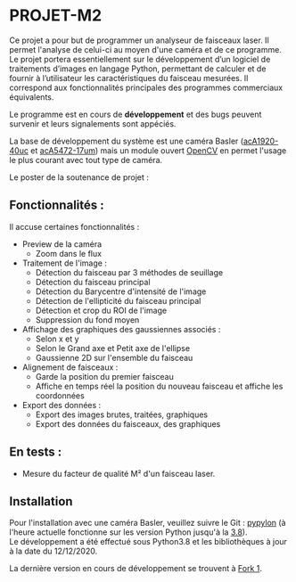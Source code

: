 # PROJET-M2
  
Ce projet a pour but de programmer un analyseur de faisceaux laser. Il permet l'analyse de celui-ci au moyen d'une caméra et de ce programme. Le projet portera essentiellement sur le développement d’un logiciel de traitements d’images en langage Python, permettant de calculer et de fournir à l’utilisateur les caractéristiques du faisceau mesurées. Il correspond aux fonctionnalités principales des programmes commerciaux équivalents. 
  
Le programme est en cours de **développement** et des bugs peuvent survenir et leurs signalements sont appéciés.  
  
La base de développement du système est une caméra Basler ([acA1920-40uc](https://www.baslerweb.com/en/products/cameras/area-scan-cameras/ace/aca1920-40uc/) et [acA5472-17um](https://www.baslerweb.com/en/products/cameras/area-scan-cameras/ace/aca5472-17um/)) mais un module ouvert [OpenCV](https://opencv.org/) en permet l'usage le plus courant avec tout type de caméra.  

Le poster de la soutenance de projet : 
  
  
## Fonctionnalités :  
  
Il accuse certaines fonctionnalités :    
  * Preview de la caméra  
    * Zoom dans le flux
  * Traitement de l'image :  
    * Détection du faisceau par 3 méthodes de seuillage  
    * Détection du faisceau principal  
    * Détection du Barycentre d'intensité de l'image  
    * Détection de l'ellipticité du faisceau principal  
    * Détection et crop du ROI de l'image  
    * Suppression du fond moyen
  * Affichage des graphiques des gaussiennes associés :  
    * Selon x et y  
    * Selon le Grand axe et Petit axe de l'ellipse  
    * Gaussienne 2D sur l'ensemble du faisceau  
  * Alignement de faisceaux :  
    * Garde la position du premier faisceau  
    * Affiche en temps réel la position du nouveau faisceau et affiche les coordonnées  
  * Export des données :  
     * Export des images brutes, traitées, graphiques  
     * Export des données du faisceaux, des graphiques  
     
 ## En tests :
  * Mesure du facteur de qualité M² d'un faisceau laser.
   
  
## Installation  
  
Pour l'installation avec une caméra Basler, veuillez suivre le Git : [pypylon](https://github.com/basler/pypylon) (à l'heure actuelle fonctionne sur les version Python jusqu'à la [3.8](https://www.python.org/downloads/release/python-386/)).  
Le développement a été effectué sous Python3.8 et les bibliothèques à jour à la date du 12/12/2020.  
  
La dernière version en cours de développement se trouvent à [Fork 1](https://github.com/quentincoche/PROJET-M2/tree/master/D%C3%A9veloppement/Analyseur%20de%20faisceaux%20(2D)).
